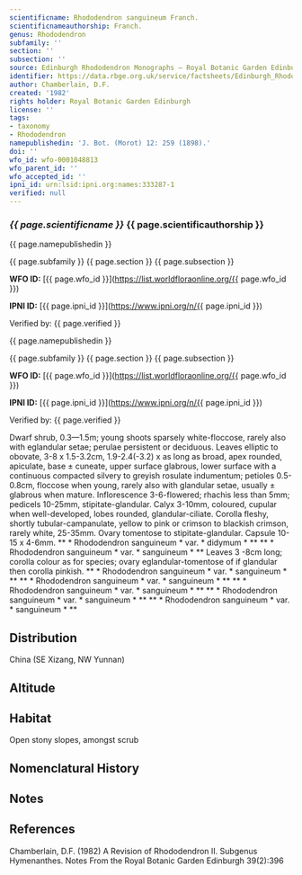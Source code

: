 ```yaml
---
scientificname: Rhododendron sanguineum Franch.
scientificnameauthorship: Franch.
genus: Rhododendron
subfamily: ''
section: ''
subsection: ''
source: Edinburgh Rhododendron Monographs – Royal Botanic Garden Edinburgh
identifier: https://data.rbge.org.uk/service/factsheets/Edinburgh_Rhododendron_Monographs.xhtml
author: Chamberlain, D.F.
created: '1982'
rights holder: Royal Botanic Garden Edinburgh
license: ''
tags:
- taxonomy
- Rhododendron
namepublishedin: 'J. Bot. (Morot) 12: 259 (1898).'
doi: ''
wfo_id: wfo-0001048813
wfo_parent_id: ''
wfo_accepted_id: ''
ipni_id: urn:lsid:ipni.org:names:333287-1
verified: null
---
```

### _{{ page.scientificname }}_ {{ page.scientificauthorship }}
 {{ page.namepublishedin }}

{{ page.subfamily }} {{ page.section }} {{ page.subsection }}

**WFO ID:** [{{ page.wfo_id }}](https://list.worldfloraonline.org/{{ page.wfo_id }})

**IPNI ID:** [{{ page.ipni_id }}](https://www.ipni.org/n/{{ page.ipni_id }})

Verified by: {{ page.verified }}

 {{ page.namepublishedin }}

{{ page.subfamily }} {{ page.section }} {{ page.subsection }}

**WFO ID:** [{{ page.wfo_id }}](https://list.worldfloraonline.org/{{ page.wfo_id }})

**IPNI ID:** [{{ page.ipni_id }}](https://www.ipni.org/n/{{ page.ipni_id }})

Verified by: {{ page.verified }}



Dwarf shrub, 0.3—1.5m; young shoots sparsely white-floccose, rarely also with eglandular setae; perulae persistent or deciduous. Leaves elliptic to obovate, 3-8 x 1.5-3.2cm, 1.9-2.4(-3.2) x as long as broad, apex rounded, apiculate, base ± cuneate, upper surface glabrous, lower surface with a continuous compacted silvery to greyish rosulate indumentum; petioles 0.5-0.8cm, floccose when young, rarely also with glandular setae, usually ± glabrous when mature. Inflorescence 3-6-flowered; rhachis less than 5mm; pedicels 10-25mm, stipitate-glandular. Calyx 3-10mm, coloured, cupular when well-developed, lobes rounded, glandular-ciliate. Corolla fleshy, shortly tubular-campanulate, yellow to pink or crimson to blackish crimson, rarely white, 25-35mm. Ovary tomentose to stipitate-glandular. Capsule 10-15 x 4-6mm. ** * Rhododendron sanguineum * var. * didymum * ** ** * Rhododendron sanguineum * var. * sanguineum * ** Leaves 3 -8cm long; corolla colour as for species; ovary eglandular-tomentose of if glandular then corolla pinkish. ** * Rhododendron sanguineum * var. * sanguineum * ** ** * Rhododendron sanguineum * var. * sanguineum * ** ** * Rhododendron sanguineum * var. * sanguineum * ** ** * Rhododendron sanguineum * var. * sanguineum * ** ** * Rhododendron sanguineum * var. * sanguineum * **

## Distribution
China (SE Xizang, NW Yunnan)

## Altitude


## Habitat
Open stony slopes, amongst scrub

## Nomenclatural History

                       
## Notes


## References

Chamberlain, D.F. (1982) A Revision of Rhododendron II. Subgenus Hymenanthes. Notes From the Royal Botanic Garden Edinburgh 39(2):396
